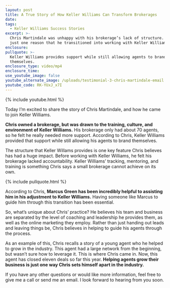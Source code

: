 ```yaml
---
layout: post
title: A True Story of How Keller Williams Can Transform Brokerages
date:
tags:
  - Keller Williams Success Stories
excerpt: >-
  Chris Martindale was unhappy with his brokerage’s lack of structure. This was
  just one reason that he transitioned into working with Keller Williams.
enclosure:
pullquote: >-
  Keller Williams provides support while still allowing agents to brand
  themselves.
enclosure_type: video/mp4
enclosure_time:
use_youtube_image: false
youtube_alternate_image: /uploads/testimonial-3-chris-martindale-email.jpg
youtube_code: RK-YUxJ_x7I
---
```



{% include youtube.html %}

Today I’m excited to share the story of Chris Martindale, and how he came to join Keller Williams.

**Chris owned a brokerage, but was drawn to the training, culture, and environment of Keller Williams.** His brokerage only had about 70 agents, so he felt he really needed more support. According to Chris, Keller Williams provided that support while still allowing his agents to brand themselves.

The structure that Keller Willams provides is one key feature Chris believes has had a huge impact. Before working with Keller Williams, he felt his brokerage lacked accountability. Keller Williams’ tracking, mentoring, and training is something Chris says a small brokerage cannot achieve on its own.

{% include pullquote.html %}

According to Chris, **Marcus Green has been incredibly helpful to assisting him in his adjustment to Keller Williams.** Having someone like Marcus to guide him through this transition has been essential.

So, what’s unique about Chris’ practice? He believes his team and business are separated by the level of coaching and leadership he provides them, as well as the online marketing they employ. Rather than just handing out leads and leaving things be, Chris believes in helping to guide his agents through the process.

As an example of this, Chris recalls a story of a young agent who he helped to grow in the industry. This agent had a large network from the beginning, but wasn’t sure how to leverage it. This is where Chris came in. Now, this agent has closed eleven deals so far this year. **Helping agents grow their business is just one way Chris sets himself apart in the industry.**

If you have any other questions or would like more information, feel free to give me a call or send me an email. I look forward to hearing from you soon.